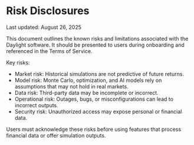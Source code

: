 Risk Disclosures
================

Last updated: August 26, 2025

This document outlines the known risks and limitations associated with the
Daylight software. It should be presented to users during onboarding and
referenced in the Terms of Service.

Key risks:

- Market risk: Historical simulations are not predictive of future returns.
- Model risk: Monte Carlo, optimization, and AI models rely on assumptions
  that may not hold in real markets.
- Data risk: Third-party data may be incomplete or incorrect.
- Operational risk: Outages, bugs, or misconfigurations can lead to incorrect
  outputs.
- Security risk: Unauthorized access may expose personal or financial data.

Users must acknowledge these risks before using features that process
financial data or offer simulation outputs.

